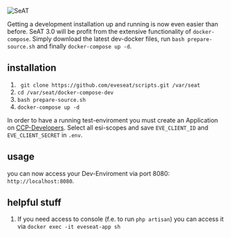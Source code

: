 ![SeAT](http://i.imgur.com/aPPOxSK.png)

Getting a development installation up and running is now even easier than before. 
SeAT 3.0 will be profit from the extensive functionality of `docker-compose`.
Simply download the latest dev-docker files, run `bash prepare-source.sh` and finally `docker-compose up -d`.


## installation

1. ` git clone https://github.com/eveseat/scripts.git /var/seat`
2. `cd /var/seat/docker-compose-dev`
3. `bash prepare-source.sh`
4. `docker-compose up -d`

In order to have a running test-enviroment you must create an Application on 
[CCP-Developers](https://developers.eveonline.com/). Select all esi-scopes and save `EVE_CLIENT_ID` and
`EVE_CLIENT_SECRET` in `.env`.

## usage

you can now access your Dev-Enviroment via port 8080: `http://localhost:8080`.

## helpful stuff

1. If you need access to console (f.e. to run `php artisan`) you can access it via `docker exec -it eveseat-app sh`